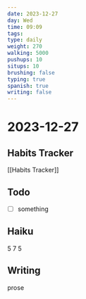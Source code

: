```yaml
---
date: 2023-12-27
day: Wed
time: 09:09
tags: 
type: daily
weight: 270
walking: 5000
pushups: 10
situps: 10
brushing: false
typing: true
spanish: true
writing: false
---
```

# 2023-12-27

## Habits Tracker
[[Habits Tracker]]

## Todo
- [ ] something 
## Haiku
5
7
5
## Writing
prose